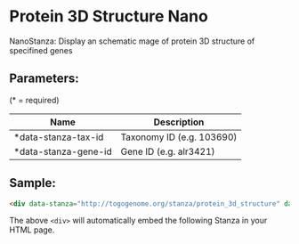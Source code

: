 Protein 3D Structure Nano
=========================

NanoStanza: Display an schematic mage of protein 3D structure of specifined genes

## Parameters:

(* = required)

| Name             | Description                         |
|------------------|-------------------------------------|
| *data-stanza-tax-id | Taxonomy ID (e.g. 103690) |
| *data-stanza-gene-id | Gene ID (e.g. alr3421) |

## Sample:

```html
<div data-stanza="http://togogenome.org/stanza/protein_3d_structure" data-stanza-tax-id="103690" data-stanza-gene-id="alr3421"></div>
```

The above `<div>` will automatically embed the following Stanza in your HTML page.

<div data-stanza="/stanza/protein_3d_structure_nano" data-stanza-tax-id="103690" data-stanza-gene-id="alr3421"></div>
